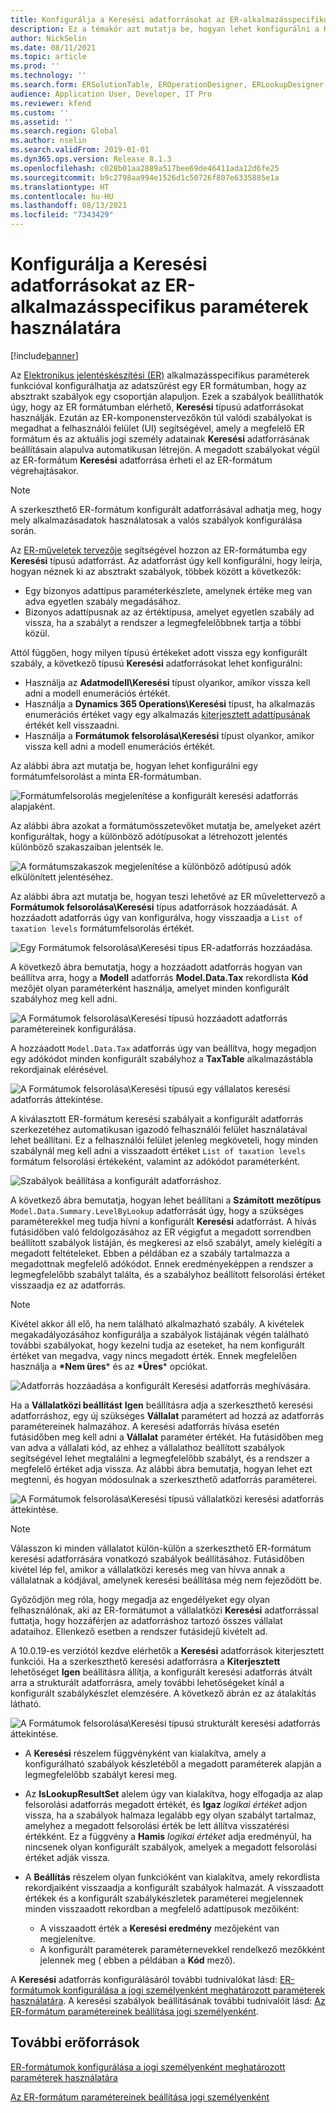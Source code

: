```yaml
---
title: Konfigurálja a Keresési adatforrásokat az ER-alkalmazásspecifikus paraméterek használatára
description: Ez a témakör azt mutatja be, hogyan lehet konfigurálni a Keresési adatforrásokat az Elektronikus jelentéskészítési (ER) formátumokban az ER alkalmazásspecifikus paraméterek használatához.
author: NickSelin
ms.date: 08/11/2021
ms.topic: article
ms.prod: ''
ms.technology: ''
ms.search.form: ERSolutionTable, EROperationDesigner, ERLookupDesigner, ERComponentLookupStructureEditing
audience: Application User, Developer, IT Pro
ms.reviewer: kfend
ms.custom: ''
ms.assetid: ''
ms.search.region: Global
ms.author: nselin
ms.search.validFrom: 2019-01-01
ms.dyn365.ops.version: Release 8.1.3
ms.openlocfilehash: c028b01aa2889a517bee69de46411ada12d6fe25
ms.sourcegitcommit: b9c2798aa994e1526d1c50726f807e6335885e1a
ms.translationtype: HT
ms.contentlocale: hu-HU
ms.lasthandoff: 08/13/2021
ms.locfileid: "7343429"
---
```

# <a name="configure-lookup-data-sources-to-use-er-application-specific-parameters"></a>Konfigurálja a Keresési adatforrásokat az ER-alkalmazásspecifikus paraméterek használatára 

[!include[banner](../includes/banner.md)]

Az [Elektronikus jelentéskészítési (ER)](general-electronic-reporting.md) alkalmazásspecifikus paraméterek funkcióval konfigurálhatja az adatszűrést egy ER formátumban, hogy az absztrakt szabályok egy csoportján alapuljon. Ezek a szabályok beállíthatók úgy, hogy az ER formátumban elérhető, **Keresési** típusú adatforrásokat használják. Ezután az ER-komponenstervezőkön túl valódi szabályokat is megadhat a felhasználói felület (UI) segítségével, amely a megfelelő ER formátum és az aktuális jogi személy adatainak **Keresési** adatforrásának beállításain alapulva automatikusan létrejön. A megadott szabályokat végül az ER-formátum **Keresési** adatforrása érheti el az ER-formátum végrehajtásakor.

> [!NOTE]
> A szerkeszthető ER-formátum konfigurált adatforrásával adhatja meg, hogy mely alkalmazásadatok használatosak a valós szabályok konfigurálása során.

Az [ER-műveletek tervezője](general-electronic-reporting.md#building-a-format-that-uses-a-data-model-as-a-base) segítségével hozzon az ER-formátumba egy **Keresési** típusú adatforrást. Az adatforrást úgy kell konfigurálni, hogy leírja, hogyan néznek ki az absztrakt szabályok, többek között a következők:

   - Egy bizonyos adattípus paraméterkészlete, amelynek értéke meg van adva egyetlen szabály megadásához.
   - Bizonyos adattípusnak az az értéktípusa, amelyet egyetlen szabály ad vissza, ha a szabályt a rendszer a legmegfelelőbbnek tartja a többi közül.

Attól függően, hogy milyen típusú értékeket adott vissza egy konfigurált szabály, a következő típusú **Keresési** adatforrásokat lehet konfigurálni:

   - Használja az **Adatmodell\Keresési** típust olyankor, amikor vissza kell adni a modell enumerációs értékét.
   - Használja a **Dynamics 365 Operations\Keresési** típust, ha alkalmazás enumerációs értéket vagy egy alkalmazás [kiterjesztett adattípusának](../extensibility/extensible-edts.md) értékét kell visszaadni.
   - Használja a **Formátumok felsorolása\Keresési** típust olyankor, amikor vissza kell adni a modell enumerációs értékét.

Az alábbi ábra azt mutatja be, hogyan lehet konfigurálni egy formátumfelsorolást a minta ER-formátumban.

   ![Formátumfelsorolás megjelenítése a konfigurált keresési adatforrás alapjaként.](./media/er-lookup-data-sources-img1.gif)

Az alábbi ábra azokat a formátumösszetevőket mutatja be, amelyeket azért konfiguráltak, hogy a különböző adótípusokat a létrehozott jelentés különböző szakaszaiban jelentsék le.

   ![A formátumszakaszok megjelenítése a különböző adótípusú adók elkülönített jelentéséhez.](./media/er-lookup-data-sources-img2.png)

Az alábbi ábra azt mutatja be, hogyan teszi lehetővé az ER művelettervező a **Formátumok felsorolása\Keresési** típus adatforrások hozzáadását.  A hozzáadott adatforrás úgy van konfigurálva, hogy visszaadja a `List of taxation levels` formátumfelsorolás értékét.

   ![Egy Formátumok felsorolása\Keresési típus ER-adatforrás hozzáadása.](./media/er-lookup-data-sources-img3.gif)

A következő ábra bemutatja, hogy a hozzáadott adatforrás hogyan van beállítva arra, hogy a **Modell** adatforrás **Model.Data.Tax** rekordlista **Kód** mezőjét olyan paraméterként használja, amelyet minden konfigurált szabályhoz meg kell adni.

![A Formátumok felsorolása\Keresési típusú hozzáadott adatforrás paramétereinek konfigurálása.](./media/er-lookup-data-sources-img4.gif)

A hozzáadott `Model.Data.Tax` adatforrás úgy van beállítva, hogy megadjon egy adókódot minden konfigurált szabályhoz a **TaxTable** alkalmazástábla rekordjainak elérésével.

   ![A Formátumok felsorolása\Keresési típusú egy vállalatos keresési adatforrás áttekintése.](./media/er-lookup-data-sources-img5.gif)

A kiválasztott ER-formátum keresési szabályait a konfigurált adatforrás szerkezetéhez automatikusan igazodó felhasználói felület használatával lehet beállítani. Ez a felhasználói felület jelenleg megköveteli, hogy minden szabálynál meg kell adni a visszaadott értéket `List of taxation levels` formátum felsorolási értékeként, valamint az adókódot paraméterként.

   ![Szabályok beállítása a konfigurált adatforráshoz.](./media/er-lookup-data-sources-img6.gif)

A következő ábra bemutatja, hogyan lehet beállítani a **Számított mezőtípus** `Model.Data.Summary.LevelByLookup` adatforrását úgy, hogy a szükséges paraméterekkel meg tudja hívni a konfigurált **Keresési** adatforrást. A hívás futásidőben való feldolgozásához az ER végigfut a megadott sorrendben beállított szabályok listáján, és megkeresi az első szabályt, amely kielégíti a megadott feltételeket. Ebben a példában ez a szabály tartalmazza a megadottnak megfelelő adókódot. Ennek eredményeképpen a rendszer a legmegfelelőbb szabályt találta, és a szabályhoz beállított felsorolási értéket visszaadja ez az adatforrás.

> [!NOTE]
> Kivétel akkor áll elő, ha nem található alkalmazható szabály. A kivételek megakadályozásához konfigurálja a szabályok listájának végén található további szabályokat, hogy kezelni tudja az eseteket, ha nem konfigurált értéket van megadva, vagy nincs megadott érték. Ennek megfelelően használja a **\*Nem üres**\* és az **\*Üres**\* opciókat.  
>
> ![Adatforrás hozzáadása a konfigurált Keresési adatforrás meghívására.](./media/er-lookup-data-sources-img7.png)

Ha a **Vállalatközi beállítást** **Igen** beállításra adja a szerkeszthető keresési adatforráshoz, egy új szükséges **Vállalat** paramétert ad hozzá az adatforrás paramétereinek halmazához. A keresési adatforrás hívása esetén futásidőben meg kell adni a **Vállalat** paraméter értékét. Ha futásidőben meg van adva a vállalati kód, az ehhez a vállalathoz beállított szabályok segítségével lehet megtalálni a legmegfelelőbb szabályt, és a rendszer a megfelelő értéket adja vissza. Az alábbi ábra bemutatja, hogyan lehet ezt megtenni, és hogyan módosulnak a szerkeszthető adatforrás paraméterei.

   ![A Formátumok felsorolása\Keresési típusú vállalatközi keresési adatforrás áttekintése.](./media/er-lookup-data-sources-img8.gif)

> [!NOTE]
> Válasszon ki minden vállalatot külön-külön a szerkeszthető ER-formátum keresési adatforrására vonatkozó szabályok beállításához. Futásidőben kivétel lép fel, amikor a vállalatközi keresés meg van hívva annak a vállalatnak a kódjával, amelynek keresési beállítása még nem fejeződött be.
>
> Győződjön meg róla, hogy megadja az engedélyeket egy olyan felhasználónak, aki az ER-formátumot a vállalatközi **Keresési** adatforrással futtatja, hogy hozzáférjen az adatforráshoz tartozó összes vállalat adataihoz. Ellenkező esetben a rendszer futásidejű kivételt ad.

A 10.0.19-es verziótól kezdve elérhetők a **Keresési** adatforrások kiterjesztett funkciói. Ha a szerkeszthető keresési adatforrásra a **Kiterjesztett** lehetőséget **Igen** beállításra állítja, a konfigurált keresési adatforrás átvált arra a strukturált adatforrásra, amely további lehetőségeket kínál a konfigurált szabálykészlet elemzésére. A következő ábrán ez az átalakítás látható.

   ![A Formátumok felsorolása\Keresési típusú strukturált keresési adatforrás áttekintése.](./media/er-lookup-data-sources-img9.gif)

- A **Keresési** részelem függvényként van kialakítva, amely a konfigurálható szabályok készletéből a megadott paraméterek alapján a legmegfelelőbb szabályt keresi meg.
- Az **IsLookupResultSet** alelem úgy van kialakítva, hogy elfogadja az alap felsorolási adatforrás megadott értékét, és **Igaz** *logikai értéket* adjon vissza, ha a szabályok halmaza legalább egy olyan szabályt tartalmaz, amelyhez a megadott felsorolási érték be lett állítva visszatérési értékként. Ez a függvény a **Hamis** *logikai értéket* adja eredményül, ha nincsenek olyan konfigurált szabályok, amelyek a megadott felsorolási értéket adják vissza.
- A **Beállítás** részelem olyan funkcióként van kialakítva, amely rekordlista rekordjaiként visszaadja a konfigurált szabályok halmazát. A visszaadott értékek és a konfigurált szabálykészletek paraméterei megjelennek minden visszaadott rekordban a megfelelő adattípusok mezőiként:

    - A visszaadott érték a **Keresési eredmény** mezőjeként van megjelenítve.
    - A konfigurált paraméterek paraméternevekkel rendelkező mezőkként jelennek meg ( ebben a példában a **Kód** mező).

A **Keresési** adatforrás konfigurálásáról további tudnivalókat lásd: [ER-formátumok konfigurálása a jogi személyenként meghatározott paraméterek használatára](er-app-specific-parameters-configure-format.md). A keresési szabályok beállításának további tudnivalóit lásd: [Az ER-formátum paramétereinek beállítása jogi személyenként](er-app-specific-parameters-set-up.md).

## <a name="additional-resources"></a>További erőforrások

[ER-formátumok konfigurálása a jogi személyenként meghatározott paraméterek használatára](er-app-specific-parameters-configure-format.md)

[Az ER-formátum paramétereinek beállítása jogi személyenként](er-app-specific-parameters-set-up.md)
